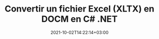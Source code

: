---
############################# Static ############################
layout: "autogen-gist"
date: 2021-10-02T14:22:14+03:00
draft: false
path: "fr/total/net/conversion/xltx-to-docm/"
other_out_formats: "PDF DOC DOCX DOCM DOT DOTX DOTM TXT RTF HTML HTM MHTML MHT XLS XLSX XLSM XLSB XLT XLTX XLTM XLAM CSV TSV DIF SXC FODS PPT PPTX PPS PPSX PPSM POT POTX PPTM POTM ODT OTT OTP ODP ODS EMZ WMZ SVG SVGZ XPS TEX DCM WMF EMF BMP PNG GIF JPEG TIFF ICO WEBP JP2 TGA PSB PSD EPUB MD XML JSON DICOM FODP JPG"
ad_headline: "Convertir XLTX en DOCM | .NET"
ad_description: "La solution de conversion de documents XLTX vers DOCM la plus précise pour vos applications .NET."

############################# Head ############################
head_title: "Convertir Excel XLTX en DOCM en C# ASP.NET | Conversion de documents .NET"
head_description: "API de conversion des formats de document de feuille de calcul .NET Excel. Convertissez XLTX en DOCM et plus de 100 autres images et formats de fichiers de documents dans les applications .NET (C#, VB.NET, ASP.NET et .NET Core)."

############################# Header ############################
title: "Convertir un fichier Excel (XLTX) en DOCM en C# .NET"
description: "Utilisez l'API native de conversion de documents Excel pour convertir XLTX en DOCM dans les applications C# VB.NET et ASP.NET. Travaillez avec des fonctions de conversion de documents flexibles pour personnaliser l'apparence du document résultant. Convertissez avec précision tous les formats de feuilles de calcul Excel populaires vers et depuis des documents Word, des présentations PowerPoint, des formats de fichiers PDF, Photoshop, eBook, Web et image. Convertissez l'intégralité du document ou choisissez des pages spécifiques du fichier de document source en fonction des numéros de page ou des plages de pages sélectionnés et convertissez facilement en un format de document pris en charge."

############################# SubMenu ############################
submenu:
    enable: false

############################# Content ############################
content:
    enable: true
    block:
    - title_left: "Comment convertir XLTX en DOCM en C# .NET"
      content_left: |
          Suivez ces étapes simples pour la conversion de XLTX en DOCM dans .NET. Affichez le document DOCM converti tel quel ou rendez-le et affichez-le au format HTML sans utiliser de logiciel externe.

          -   Créer un objet **Converter** pour convertir le document XLTX
          -   Définir les options de conversion pour le format DOCM
          -   Appelez la méthode **Convert** de l'instance de classe **Converter** pour la conversion en DOCM
          -   Définir les options du visualiseur HTML
          -   Créez un objet **Viewer** pour afficher le DOCM converti au format HTML
          
      title_right: "Téléchargements et instructions d'installation"
      content_right: |
          Vous avez besoin des espaces de noms `GroupDocs.Conversion` et `GroupDocs.Viewer` pour convertir les formats de fichiers Word en une large gamme d'images et de types de documents tels que PDF, Microsoft Office (Word, Excel, PowerPoint, Project, Outlook), OpenDocument, HTML et Schémas CAO. Découvrez d'autres [API .NET pour les documents Office](https://products.conholdate.com/fr/total/net/) proposées par Conholdate.Total.
          
          Obtenez les fichiers d'assemblage respectifs à partir des [téléchargements](https://downloads.conholdate.com/total/net) ou récupérez l'ensemble du package à partir de [Nuget](https://www.nuget.org/packages/Conholdate.Total/) pour ajouter `Conholdate.Total for .NET` directement dans votre espace de travail.
          
      gisthash: "4f311c07ae9ee691b8afb7960aa6c806"
      gistfile: "excel-to-pdf-conversion.cs"

    - title_left: "Convertir Excel en PDF/Word/HTML/PPTX en C#"
      content_left: |
          Convertissez vos feuilles de calcul Excel en d'autres formats de documents populaires tels que PDF, HTML, présentations PowerPoint et formats de fichiers de traitement de texte à l'aide du code C# .NET. Chargez le classeur Excel source et enregistrez-le en tant que document converti dans un autre format de document.

          -   Créez un objet **Converter** et transmettez-lui le fichier Excel source
          -   Instanciez la classe **ConvertOptions** appropriée, par ex. (**PdfConvertOptions** pour la conversion au format PDF, **WordProcessingConvertOptions** pour la conversion au format Word, **MarkupConvertOptions** pour la conversion au format HTML, **PresentationConvertOptions** pour la conversion au format PowerPoint)
          -   Appelez la méthode **Convert** de l'instance de classe **Converter** pour la conversion au format de document PDF/HTML/PPTX ou Word
          
      title_right: "Conversion d'archives protégées par mot de passe"
      content_right: |
          Dans certains cas, la taille du document converti est plus grande et la conversion prend du temps. Par défaut, le document converti en cache est enregistré sur le lecteur local, mais [Conholdate.Total for .NET](https://products.conholdate.com/total/net/) offre une fonctionnalité de mise en œuvre de cache personnalisée à l'aide de l'interface iCache pour gérer efficacement résultats de la conversion du cache à votre manière. Il accélère le processus de conversion répétitif global.
          
          La [bibliothèque de conversion .NET Excel](https://products.groupdocs.com/conversion/net/) prend également en charge la conversion vers et depuis des archives protégées par mot de passe et la compression des résultats de conversion en ZIP, RAR, 7Z, TAR, GZ et BZ2 formats d'archives.
          
      gisthash: "4f311c07ae9ee691b8afb7960aa6c806"
      gistfile: "excel-to-pdf-word-html-powerpoint-conversion.cs"

    - title_left: "Ajouter un texte ou un filigrane d'image à DOCM en C #"
      content_left: |
          Convertissez avec précision des documents (XLTX en DOCM) exactement comme le fichier d'origine et appliquez des filigranes de texte ou d'image aux pages de document converties à l'aide de C# .NET.

          -   Créer un objet **Converter** pour convertir le document XLTX
          -   Créer une nouvelle instance de la classe **WatermarkOptions**
          -   Spécifiez les propriétés du filigrane (couleur, largeur, texte, image, etc.)
          -   Instanciez la bonne classe **ConvertOptions**
          -   Définir la propriété **Watermark** de l'instance **ConvertOptions**
          -   Appelez la méthode **Convert** de l'instance de classe **Converter** pour la conversion en DOCM
        
      title_right: "Extraction d'informations sur les documents sources"
      content_right: |
          La fonction d'extraction d'informations sur les documents permet non seulement d'obtenir les informations de base sur le fichier du document source, mais elle prend également en charge l'extraction de certaines informations précieuses spécifiques au format de fichier, telles que les dates de début et de fin du projet d'un fichier Microsoft Project, toute restriction d'impression sur un document PDF, liste des dossiers contenus dans un fichier de données Outlook, etc.

          Convertissez les formats de fichiers de documents populaires sur différents systèmes d'exploitation tels que Windows, Linux ou macOS tout en utilisant des plates-formes telles que Windows Azure, Mono et Xamarin.
          
      gisthash: "a15affe15284876ce010a315a09da1f0"
      gistfile: "convert-word-to-pdf-and-add-text-watermark-to-converted-pdf.cs"

    - title_left: "Convertir un fichier JSON en Excel en C# .NET"
      content_left: |
          La conversion d'un fichier JSON en Excel dans .NET est désormais plus facile avec Conholdate.Total pour les API .NET. Utilisez le fichier JSON comme source de données et convertissez-le précisément au format de fichier de feuille de calcul Excel en ajoutant quelques lignes de code C # sans utiliser de logiciel externe.

          -   Créer un objet **Converter** pour convertir le fichier JSON
          -   Instancier la classe **SpreadsheetConvertOptions**
          -   Appelez la méthode **Convert** de l'instance de classe **Converter** pour la conversion en XLSX
          
      title_right: "Charger et convertir des documents situés à distance"
      content_right: |
          À l'aide de Conholdate.Total pour .NET, les développeurs peuvent charger et convertir des documents à partir de divers emplacements distants et de ressources de stockage de documents dans le cloud telles qu'Amazon S3, Microsoft Azure Blob, FTP, un disque local, un flux ou une simple URL. Il vous suffit de spécifier la méthode pour obtenir le flux de documents situé à distance, puis de le transmettre à la classe Converter en tant que constructeur.
          
          Les API Conholdate.Total pour .NET sont natives pour Windows Forms, ASP.NET, WPF, WCF ou tout type d'application basée sur .NET Framework 2.0 ou version ultérieure.
          
      gisthash: "7864dd1c0c16ca647722d18664d5c84a"
      gistfile: "json-to-excel-spreadsheet-conversion.cs"

############################# About Formats ############################
about_formats:
    enable: false
############################# More Formats ############################
more_formats:
    enable: true
    auto: false
    other_out_formats: PDF DOC DOCX DOCM DOT DOTX DOTM TXT RTF HTML HTM MHTML MHT XLS XLSX XLSM XLSB XLT XLTX XLTM XLAM CSV TSV DIF SXC FODS PPT PPTX PPS PPSX PPSM POT POTX PPTM POTM ODT OTT OTP ODP ODS EMZ WMZ SVG SVGZ XPS TEX DCM WMF EMF BMP PNG GIF JPEG TIFF ICO WEBP JP2 TGA PSB PSD EPUB MD XML JSON DICOM FODP JPG
############################# Back to top ###############################
back_to_top:
  enable: true
---